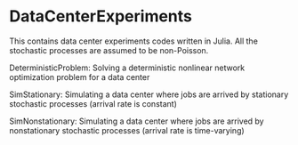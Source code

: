# DataCenterExperiments
This contains data center experiments codes written in Julia. All the stochastic processes are assumed to be non-Poisson.

DeterministicProblem: Solving a deterministic nonlinear network optimization problem for a data center

SimStationary: Simulating a data center where jobs are arrived by stationary stochastic processes (arrival rate is constant)

SimNonstationary: Simulating a data center where jobs are arrived by nonstationary stochastic processes (arrival rate is time-varying)
